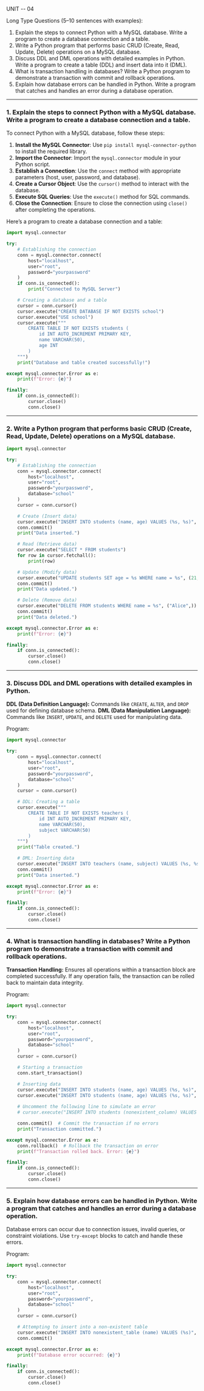 UNIT -- 04

Long Type Questions (5–10 sentences with examples):
1.	Explain the steps to connect Python with a MySQL database. Write a program to create a database connection and a table.
2.	Write a Python program that performs basic CRUD (Create, Read, Update, Delete) operations on a MySQL database.
3.	Discuss DDL and DML operations with detailed examples in Python. Write a program to create a table (DDL) and insert data into it (DML).
4.	What is transaction handling in databases? Write a Python program to demonstrate a transaction with commit and rollback operations.
5.	Explain how database errors can be handled in Python. Write a program that catches and handles an error during a database operation.

------------------

### 1. Explain the steps to connect Python with a MySQL database. Write a program to create a database connection and a table.

To connect Python with a MySQL database, follow these steps:

1. **Install the MySQL Connector**: Use `pip install mysql-connector-python` to install the required library.
2. **Import the Connector**: Import the `mysql.connector` module in your Python script.
3. **Establish a Connection**: Use the `connect` method with appropriate parameters (host, user, password, and database).
4. **Create a Cursor Object**: Use the `cursor()` method to interact with the database.
5. **Execute SQL Queries**: Use the `execute()` method for SQL commands.
6. **Close the Connection**: Ensure to close the connection using `close()` after completing the operations.

Here’s a program to create a database connection and a table:

```python
import mysql.connector

try:
    # Establishing the connection
    conn = mysql.connector.connect(
        host="localhost",
        user="root",
        password="yourpassword"
    )
    if conn.is_connected():
        print("Connected to MySQL Server")

    # Creating a database and a table
    cursor = conn.cursor()
    cursor.execute("CREATE DATABASE IF NOT EXISTS school")
    cursor.execute("USE school")
    cursor.execute("""
        CREATE TABLE IF NOT EXISTS students (
            id INT AUTO_INCREMENT PRIMARY KEY,
            name VARCHAR(50),
            age INT
        )
    """)
    print("Database and table created successfully!")

except mysql.connector.Error as e:
    print(f"Error: {e}")

finally:
    if conn.is_connected():
        cursor.close()
        conn.close()
```

---

### 2. Write a Python program that performs basic CRUD (Create, Read, Update, Delete) operations on a MySQL database.

```python
import mysql.connector

try:
    # Establishing the connection
    conn = mysql.connector.connect(
        host="localhost",
        user="root",
        password="yourpassword",
        database="school"
    )
    cursor = conn.cursor()

    # Create (Insert data)
    cursor.execute("INSERT INTO students (name, age) VALUES (%s, %s)", ("Alice", 20))
    conn.commit()
    print("Data inserted.")

    # Read (Retrieve data)
    cursor.execute("SELECT * FROM students")
    for row in cursor.fetchall():
        print(row)

    # Update (Modify data)
    cursor.execute("UPDATE students SET age = %s WHERE name = %s", (21, "Alice"))
    conn.commit()
    print("Data updated.")

    # Delete (Remove data)
    cursor.execute("DELETE FROM students WHERE name = %s", ("Alice",))
    conn.commit()
    print("Data deleted.")

except mysql.connector.Error as e:
    print(f"Error: {e}")

finally:
    if conn.is_connected():
        cursor.close()
        conn.close()
```

---

### 3. Discuss DDL and DML operations with detailed examples in Python.

**DDL (Data Definition Language):** Commands like `CREATE`, `ALTER`, and `DROP` used for defining database schema.
**DML (Data Manipulation Language):** Commands like `INSERT`, `UPDATE`, and `DELETE` used for manipulating data.

Program:

```python
import mysql.connector

try:
    conn = mysql.connector.connect(
        host="localhost",
        user="root",
        password="yourpassword",
        database="school"
    )
    cursor = conn.cursor()

    # DDL: Creating a table
    cursor.execute("""
        CREATE TABLE IF NOT EXISTS teachers (
            id INT AUTO_INCREMENT PRIMARY KEY,
            name VARCHAR(50),
            subject VARCHAR(50)
        )
    """)
    print("Table created.")

    # DML: Inserting data
    cursor.execute("INSERT INTO teachers (name, subject) VALUES (%s, %s)", ("Mr. Smith", "Math"))
    conn.commit()
    print("Data inserted.")

except mysql.connector.Error as e:
    print(f"Error: {e}")

finally:
    if conn.is_connected():
        cursor.close()
        conn.close()
```

---

### 4. What is transaction handling in databases? Write a Python program to demonstrate a transaction with commit and rollback operations.

**Transaction Handling:** Ensures all operations within a transaction block are completed successfully. If any operation fails, the transaction can be rolled back to maintain data integrity.

Program:

```python
import mysql.connector

try:
    conn = mysql.connector.connect(
        host="localhost",
        user="root",
        password="yourpassword",
        database="school"
    )
    cursor = conn.cursor()

    # Starting a transaction
    conn.start_transaction()

    # Inserting data
    cursor.execute("INSERT INTO students (name, age) VALUES (%s, %s)", ("Bob", 22))
    cursor.execute("INSERT INTO students (name, age) VALUES (%s, %s)", ("Carol", 23))
    
    # Uncomment the following line to simulate an error
    # cursor.execute("INSERT INTO students (nonexistent_column) VALUES (%s)", ("Error",))

    conn.commit()  # Commit the transaction if no errors
    print("Transaction committed.")

except mysql.connector.Error as e:
    conn.rollback()  # Rollback the transaction on error
    print(f"Transaction rolled back. Error: {e}")

finally:
    if conn.is_connected():
        cursor.close()
        conn.close()
```

---

### 5. Explain how database errors can be handled in Python. Write a program that catches and handles an error during a database operation.

Database errors can occur due to connection issues, invalid queries, or constraint violations. Use `try-except` blocks to catch and handle these errors.

Program:

```python
import mysql.connector

try:
    conn = mysql.connector.connect(
        host="localhost",
        user="root",
        password="yourpassword",
        database="school"
    )
    cursor = conn.cursor()

    # Attempting to insert into a non-existent table
    cursor.execute("INSERT INTO nonexistent_table (name) VALUES (%s)", ("John",))
    conn.commit()

except mysql.connector.Error as e:
    print(f"Database error occurred: {e}")

finally:
    if conn.is_connected():
        cursor.close()
        conn.close()
```
